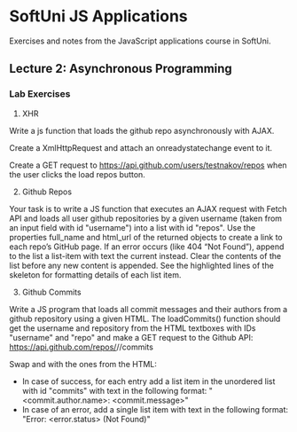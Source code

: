 # SoftUni JS Applications

Exercises and notes from the JavaScript applications course in SoftUni.

## Lecture 2: Asynchronous Programming

### Lab Exercises

1. XHR

Write a js function that loads the github repo asynchronously with AJAX.

Create a XmlHttpRequest and attach an onreadystatechange event to it.

Create a GET request to https://api.github.com/users/testnakov/repos when the user
clicks the load repos button.

2. Github Repos

Your task is to write a JS function that executes an AJAX request with Fetch API and loads all user github repositories by a given username (taken from an input field with id "username") into a list with id "repos". Use the properties full_name and html_url of the returned
objects to create a link to each repo’s GitHub page. If an error occurs (like 404 “Not Found”), append to the list a list-item with text the current instead. Clear the contents of the list before any new content is appended. See the highlighted lines of the skeleton for formatting details of each list item.

3. Github Commits

Write a JS program that loads all commit messages and their authors from a github repository using a
given HTML. The loadCommits() function should get the username and repository from the HTML textboxes with IDs "username" and "repo" and make a GET request to the Github API: https://api.github.com/repos/<username>/<repository>/commits

Swap <username> and <repository> with the ones from the HTML:

- In case of success, for each entry add a list item in the unordered list with id "commits" with text in the following format: "<commit.author.name>: <commit.message>"
- In case of an error, add a single list item with text in the following format:
  "Error: <error.status> (Not Found)"

